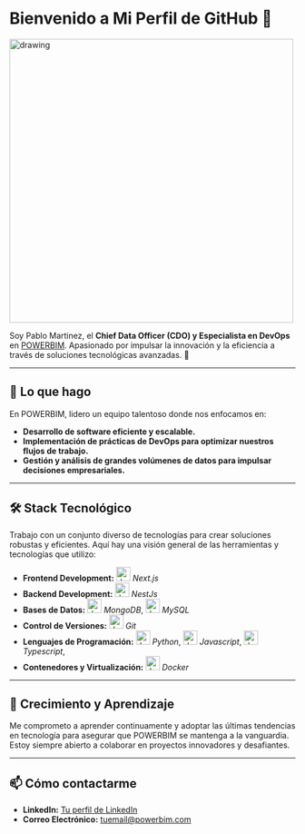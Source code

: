 # Bienvenido a Mi Perfil de GitHub 👋

<img src="https://bim6d.eu/wp-content/uploads/2022/03/PMT_50.jpg" alt="drawing" width="500"/>

Soy Pablo Martinez, el **Chief Data Officer (CDO) y Especialista en DevOps** en [POWERBIM](https://powerbim.io/). Apasionado por impulsar la innovación y la eficiencia a través de soluciones tecnológicas avanzadas. 🚀

---

## 💼 Lo que hago

En POWERBIM, lidero un equipo talentoso donde nos enfocamos en:

- **Desarrollo de software eficiente y escalable.**
- **Implementación de prácticas de DevOps para optimizar nuestros flujos de trabajo.**
- **Gestión y análisis de grandes volúmenes de datos para impulsar decisiones empresariales.**

---

## 🛠️ Stack Tecnológico

Trabajo con un conjunto diverso de tecnologías para crear soluciones robustas y eficientes. Aquí hay una visión general de las herramientas y tecnologías que utilizo:

- **Frontend Development:** <img src="https://cdn.worldvectorlogo.com/logos/next-js.svg" alt="drawing" width="25"/> *Next.js*
- **Backend Development:** <img src="https://upload.wikimedia.org/wikipedia/commons/a/a8/NestJS.svg" alt="drawing" width="25"/> *NestJs*
- **Bases de Datos:** <img src="https://i.pngimg.me/thumb/f/720/m2H7i8d3A0N4H7A0.jpg" alt="drawing" width="25"/> *MongoDB*, <img src="https://cdn.icon-icons.com/icons2/2415/PNG/512/mysql_original_wordmark_logo_icon_146417.png" alt="drawing" width="25"/> *MySQL*
- **Control de Versiones:** <img src="https://upload.wikimedia.org/wikipedia/commons/thumb/3/3f/Git_icon.svg/2048px-Git_icon.svg.png" alt="drawing" width="25"/> *Git*
- **Lenguajes de Programación:** <img src="https://upload.wikimedia.org/wikipedia/commons/thumb/c/c3/Python-logo-notext.svg/1869px-Python-logo-notext.svg.png" alt="drawing" width="25"/> *Python*, <img src="https://upload.wikimedia.org/wikipedia/commons/thumb/6/6a/JavaScript-logo.png/768px-JavaScript-logo.png" alt="drawing" width="25"/> *Javascript*, <img src="https://upload.wikimedia.org/wikipedia/commons/thumb/4/4c/Typescript_logo_2020.svg/2048px-Typescript_logo_2020.svg.png" alt="drawing" width="25"/> *Typescript*,
- **Contenedores y Virtualización:** <img src="https://cdn4.iconfinder.com/data/icons/logos-and-brands/512/97_Docker_logo_logos-512.png" alt="drawing" width="25"/> *Docker*

---

## 🌱 Crecimiento y Aprendizaje

Me comprometo a aprender continuamente y adoptar las últimas tendencias en tecnología para asegurar que POWERBIM se mantenga a la vanguardia. Estoy siempre abierto a colaborar en proyectos innovadores y desafiantes.

---

## 📫 Cómo contactarme

- **LinkedIn:** [Tu perfil de LinkedIn](https://es.linkedin.com/in/pmartinezdev)
- **Correo Electrónico:** [tuemail@powerbim.com](mailto:pablo.martinez@powerbim.com)

